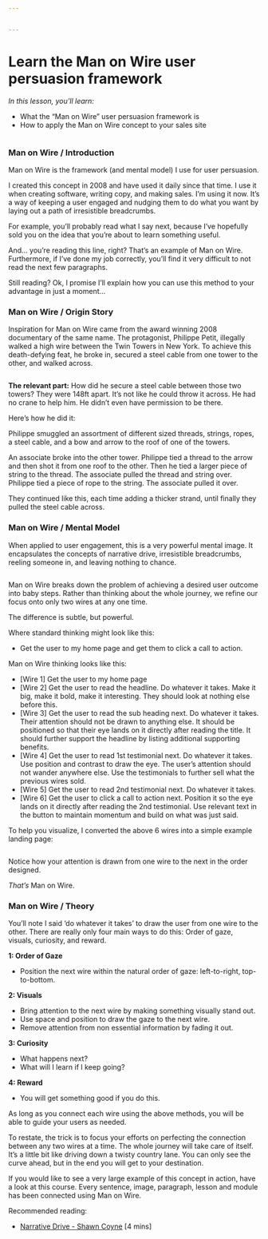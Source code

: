 ```yaml
---


---
```


<h1 id="learn-the-man-on-wire-user-persuasion-framework">Learn the Man on Wire user persuasion framework</h1>
<p><em>In this lesson, you’ll learn:</em></p>
<ul>
<li>What the “Man on Wire” user persuasion framework is</li>
<li>How to apply the Man on Wire concept to your sales site</li>
</ul>
<p><img src="https://s3.amazonaws.com/nugget.one/academy/man-on-wire.jpg" alt=""></p>
<h3 id="man-on-wire--introduction">Man on Wire / Introduction</h3>
<p>Man on Wire is the framework (and mental model) I use for user persuasion.</p>
<p>I created this concept in 2008 and have used it daily since that time. I use it when creating software, writing copy, and making sales. I’m using it now. It’s a way of keeping a user engaged and nudging them to do what you want by laying out a path of irresistible breadcrumbs.</p>
<p>For example, you’ll probably read what I say next, because I’ve hopefully sold you on the idea that you’re about to learn something useful.</p>
<p>And… you’re reading this line, right? That’s an example of Man on Wire. Furthermore, if I’ve done my job correctly, you’ll find it very difficult to not read the next few paragraphs.</p>
<p>Still reading? Ok, I promise I’ll explain how you can use this method to your advantage in just a moment…</p>
<h3 id="man-on-wire--origin-story">Man on Wire / Origin Story</h3>
<p>Inspiration for Man on Wire came from the award winning 2008 documentary of the same name. The protagonist, Philippe Petit, illegally walked a high wire between the Twin Towers in New York. To achieve this death-defying feat, he broke in, secured a steel cable from one tower to the other, and walked across.</p>
<p><img src="https://s3.amazonaws.com/nugget.one/academy/cable.jpg" alt=""></p>
<p><strong>The relevant part:</strong>  How did he secure a steel cable between those two towers? They were 148ft apart. It’s not like he could throw it across. He had no crane to help him. He didn’t even have permission to be there.</p>
<p>Here’s how he did it:</p>
<p>Philippe smuggled an assortment of different sized threads, strings, ropes, a steel cable, and a bow and arrow to the roof of one of the towers.</p>
<p>An associate broke into the other tower. Philippe tied a thread to the arrow and then shot it from one roof to the other. Then he tied a larger piece of string to the thread. The associate pulled the thread and string over. Philippe tied a piece of rope to the string. The associate pulled it over.</p>
<p>They continued like this, each time adding a thicker strand, until finally they pulled the steel cable across.</p>
<h3 id="man-on-wire--mental-model">Man on Wire / Mental Model</h3>
<p>When applied to user engagement, this is a very powerful mental image. It encapsulates the concepts of narrative drive, irresistible breadcrumbs, reeling someone in, and leaving nothing to chance.</p>
<p><img src="https://s3.amazonaws.com/nugget.one/academy/mow-wire.png" alt=""></p>
<p>Man on Wire breaks down the problem of achieving a desired user outcome into baby steps. Rather than thinking about the whole journey, we refine our focus onto only two wires at any one time.</p>
<p>The difference is subtle, but powerful.</p>
<p>Where standard thinking might look like this:</p>
<ul>
<li>Get the user to my home page and get them to click a call to action.</li>
</ul>
<p>Man on Wire thinking looks like this:</p>
<ul>
<li>[Wire 1] Get the user to my home page</li>
<li>[Wire 2] Get the user to read the headline. Do whatever it takes. Make it big, make it bold, make it interesting. They should look at nothing else before this.</li>
<li>[Wire 3] Get the user to read the sub heading next. Do whatever it takes. Their attention should not be drawn to anything else. It should be positioned so that their eye lands on it directly after reading the title. It should further support the headline by listing additional supporting benefits.</li>
<li>[Wire 4] Get the user to read 1st testimonial next. Do whatever it takes. Use position and contrast to draw the eye. The user’s attention should not wander anywhere else. Use the testimonials to further sell what the previous wires sold.</li>
<li>[Wire 5] Get the user to read 2nd testimonial next. Do whatever it takes.</li>
<li>[Wire 6] Get the user to click a call to action next. Position it so the eye lands on it directly after reading the 2nd testimonial. Use relevant text in the button to maintain momentum and build on what was just said.</li>
</ul>
<p>To help you visualize, I converted the above 6 wires into a simple example landing page:</p>
<p><img src="https://s3.amazonaws.com/nugget.one/academy/mow-home.png" alt=""></p>
<p>Notice how your attention is drawn from one wire to the next in the order designed.</p>
<p><em>That’s</em>  Man on Wire.</p>
<h3 id="man-on-wire--theory">Man on Wire / Theory</h3>
<p>You’ll note I said ‘do whatever it takes’ to draw the user from one wire to the other. There are really only four main ways to do this: Order of gaze, visuals, curiosity, and reward.</p>
<p><strong>1: Order of Gaze</strong></p>
<ul>
<li>Position the next wire within the natural order of gaze: left-to-right, top-to-bottom.</li>
</ul>
<p><strong>2: Visuals</strong></p>
<ul>
<li>Bring attention to the next wire by making something visually stand out.</li>
<li>Use space and position to draw the gaze to the next wire.</li>
<li>Remove attention from non essential information by fading it out.</li>
</ul>
<p><strong>3: Curiosity</strong></p>
<ul>
<li>What happens next?</li>
<li>What will I learn if I keep going?</li>
</ul>
<p><strong>4: Reward</strong></p>
<ul>
<li>You will get something good if you do this.</li>
</ul>
<p>As long as you connect each wire using the above methods, you will be able to guide your users as needed.</p>
<p>To restate, the trick is to focus your efforts on perfecting the connection between any two wires at a time. The whole journey will take care of itself. It’s a little bit like driving down a twisty country lane. You can only see the curve ahead, but in the end you will get to your destination.</p>
<p>If you would like to see a very large example of this concept in action, have a look at this course. Every sentence, image, paragraph, lesson and module has been connected using Man on Wire.</p>
<p>Recommended reading:</p>
<ul>
<li><a href="https://stevenpressfield.com/2013/06/narrative-drive-2/">Narrative Drive - Shawn Coyne</a>  [4 mins]</li>
</ul>

